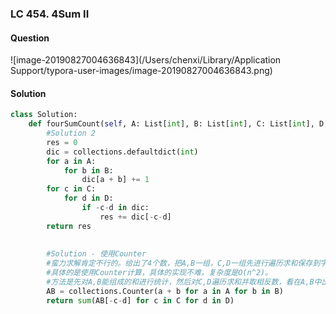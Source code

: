 ### LC 454. 4Sum II

#### Question

![image-20190827004636843](/Users/chenxi/Library/Application Support/typora-user-images/image-20190827004636843.png)



#### Solution

```python
class Solution:
    def fourSumCount(self, A: List[int], B: List[int], C: List[int], D: List[int]) -> int:
        #Solution 2
        res = 0
        dic = collections.defaultdict(int)
        for a in A:
            for b in B:
                dic[a + b] += 1
        for c in C:
            for d in D:
                if -c-d in dic:
                    res += dic[-c-d]
        return res
        
        
        #Solution - 使用Counter
        #蛮力求解肯定不行的。给出了4个数，把A,B一组，C,D一组先进行遍历求和保存到字典中，就能把复杂度从O(n4)降到O(n2)
        #具体的是使用Counter计算，具体的实现不难，复杂度是O(n^2)。
        #方法是先对A,B能组成的和进行统计，然后对C,D遍历求和并取相反数，看在A,B中出现了多少次。
        AB = collections.Counter(a + b for a in A for b in B)
        return sum(AB[-c-d] for c in C for d in D)
```

